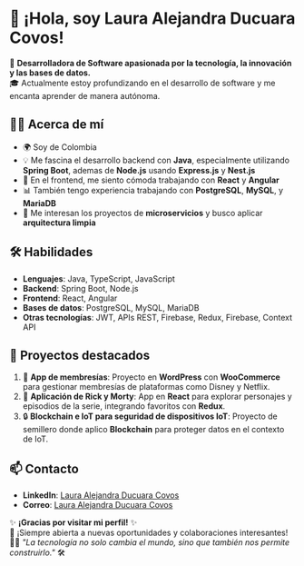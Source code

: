 # 👋 ¡Hola, soy Laura Alejandra Ducuara Covos!

🚀 **Desarrolladora de Software apasionada por la tecnología, la innovación y las bases de datos.**  
🎓 Actualmente estoy profundizando en el desarrollo de software y me encanta aprender de manera autónoma.

## 👩‍💻 Acerca de mí
- 🌍 Soy de Colombia
- 💡 Me fascina el desarrollo backend con **Java**, especialmente utilizando **Spring Boot**, ademas de **Node.js** usando **Express.js** y **Nest.js**
- 🎨 En el frontend, me siento cómoda trabajando con **React** y **Angular**
- 📊 También tengo experiencia trabajando con **PostgreSQL**, **MySQL**, y **MariaDB**
- 💾 Me interesan los proyectos de **microservicios** y busco aplicar **arquitectura limpia**

## 🛠️ Habilidades
- **Lenguajes**: Java, TypeScript, JavaScript
- **Backend**: Spring Boot, Node.js
- **Frontend**: React, Angular
- **Bases de datos**: PostgreSQL, MySQL, MariaDB
- **Otras tecnologías**: JWT, APIs REST, Firebase, Redux, Firebase, Context API

## 🌟 Proyectos destacados
1. 🎥 **App de membresías**: Proyecto en **WordPress** con **WooCommerce** para gestionar membresías de plataformas como Disney y Netflix.
2. 📱 **Aplicación de Rick y Morty**: App en **React** para explorar personajes y episodios de la serie, integrando favoritos con **Redux**.
3. 🔒 **Blockchain e IoT para seguridad de dispositivos IoT**: Proyecto de semillero donde aplico **Blockchain** para proteger datos en el contexto de IoT.

## 📫 Contacto
- **LinkedIn**: [Laura Alejandra Ducuara Covos]([https://linkedin.com/in/tu-enlace](https://www.linkedin.com/in/laura-alejandra-ducuara-covos-6b2650208/))
- **Correo**: [Laura Alejandra Ducuara Covos](lauraalejandracovos@gmail.com)

✨ **¡Gracias por visitar mi perfil!** ✨  
🔭 ¡Siempre abierta a nuevas oportunidades y colaboraciones interesantes!  
🙋‍♀️ _"La tecnología no solo cambia el mundo, sino que también nos permite construirlo."_ 🛠️
